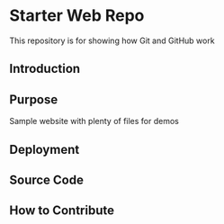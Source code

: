 # Starter Web Repo
This repository is for showing how Git and GitHub work

## Introduction

## Purpose
Sample website with plenty of files for demos

## Deployment

## Source Code

## How to Contribute

